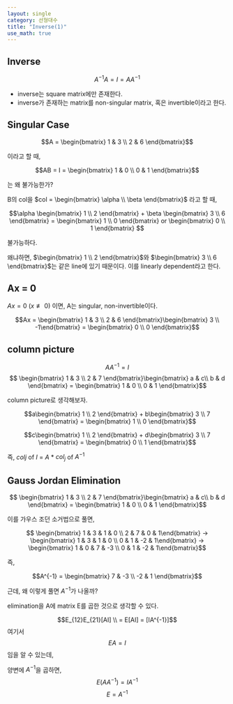 ```yaml
---
layout: single
category: 선형대수
title: "Inverse(1)"
use_math: true
---
```

## Inverse

$$ A^{-1}A = I = AA^{-1} $$

- inverse는 square matrix에만 존재한다.
- inverse가 존재하는 matrix를 non-singular matrix, 혹은 invertible이라고 한다.

## Singular Case

$$A = \begin{bmatrix} 1 & 3 \\ 2 & 6 \end{bmatrix}$$

이라고 할 때, 

$$AB = I = \begin{bmatrix} 1 & 0 \\ 0 & 1 \end{bmatrix}$$

는 왜 불가능한가? 

B의 col을 $col = \begin{bmatrix} \alpha \\ \beta \end{bmatrix}$ 라고 할 때,

$$\alpha \begin{bmatrix} 1  \\ 2  \end{bmatrix} + \beta \begin{bmatrix} 3  \\ 6  \end{bmatrix} = \begin{bmatrix} 1  \\ 0  \end{bmatrix} or \begin{bmatrix} 0  \\ 1  \end{bmatrix}  $$

불가능하다. 

왜냐하면, $\begin{bmatrix} 1  \\ 2  \end{bmatrix}$와 $\begin{bmatrix} 3  \\ 6  \end{bmatrix}$는 같은 line에 있기 때문이다. 이를 linearly dependent라고 한다.

## Ax = 0 

$Ax = 0$ ($x \not\equiv 0$) 이면, A는 singular, non-invertible이다.

$$Ax = \begin{bmatrix} 1 & 3 \\ 2 & 6 \end{bmatrix}\begin{bmatrix} 3 \\ -1\end{bmatrix} = \begin{bmatrix} 0 \\ 0 \end{bmatrix}$$

## column picture

$$AA^{-1} = I$$
$$  \begin{bmatrix} 1 & 3 \\ 2 & 7 \end{bmatrix}\begin{bmatrix} a & c\\ b & d \end{bmatrix} = \begin{bmatrix} 1 & 0 \\ 0 & 1 \end{bmatrix}$$

column picture로 생각해보자.

$$a\begin{bmatrix} 1  \\ 2  \end{bmatrix} + b\begin{bmatrix} 3  \\ 7  \end{bmatrix} = \begin{bmatrix} 1  \\ 0  \end{bmatrix}$$

$$c\begin{bmatrix} 1  \\ 2  \end{bmatrix} + d\begin{bmatrix} 3  \\ 7  \end{bmatrix} = \begin{bmatrix} 0  \\ 1  \end{bmatrix}$$

즉, $colj$  of  $I$ = $A$ \* $col_j$ of $A^{-1}$

## Gauss Jordan Elimination

$$  \begin{bmatrix} 1 & 3 \\ 2 & 7 \end{bmatrix}\begin{bmatrix} a & c\\ b & d \end{bmatrix} = \begin{bmatrix} 1 & 0 \\ 0 & 1 \end{bmatrix}$$

이를 가우스 조던 소거법으로 풀면, 

$$  \begin{bmatrix} 1 & 3 & 1 & 0  \\ 2 & 7 & 0 & 1\end{bmatrix} -> \begin{bmatrix} 1 & 3 & 1 & 0  \\ 0 & 1 & -2 & 1\end{bmatrix} ->  \begin{bmatrix} 1 & 0 & 7 & -3  \\ 0 & 1 & -2 & 1\end{bmatrix}$$

즉, 

$$A^{-1} = \begin{bmatrix} 7 & -3 \\ -2 & 1 \end{bmatrix}$$

근데, 왜 이렇게 풀면 $A^{-1}$가 나올까?

elimination을 A에 matrix E를 곱한 것으로 생각할 수 있다. 

$$E_{12}E_{21}[AI] \\
= E[AI]
= [IA^{-1}]$$
여기서 
$$EA = I$$
임을 알 수 있는데, 

양변에 $A^{-1}$을 곱하면,
$$E(AA^{-1}) = IA^{-1}$$
$$E = A^{-1}$$
